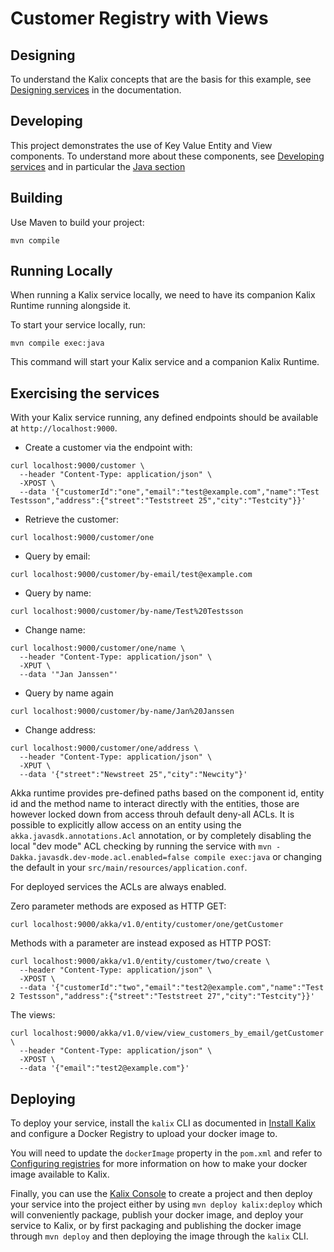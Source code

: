 # Customer Registry with Views

## Designing

To understand the Kalix concepts that are the basis for this example, see [Designing services](https://docs.kalix.io/java/development-process.html) in the documentation.

## Developing

This project demonstrates the use of Key Value Entity and View components.
To understand more about these components, see [Developing services](https://docs.kalix.io/services/)
and in particular the [Java section](https://docs.kalix.io/java/)

## Building

Use Maven to build your project:

```shell
mvn compile
```

## Running Locally

When running a Kalix service locally, we need to have its companion Kalix Runtime running alongside it.

To start your service locally, run:

```shell
mvn compile exec:java
```

This command will start your Kalix service and a companion Kalix Runtime.

## Exercising the services

With your Kalix service running, any defined endpoints should be available at `http://localhost:9000`.

* Create a customer via the endpoint with:

```shell
curl localhost:9000/customer \
  --header "Content-Type: application/json" \
  -XPOST \
  --data '{"customerId":"one","email":"test@example.com","name":"Test Testsson","address":{"street":"Teststreet 25","city":"Testcity"}}'
```
* Retrieve the customer:

```shell
curl localhost:9000/customer/one
```

* Query by email:

```shell
curl localhost:9000/customer/by-email/test@example.com
```

* Query by name:

```shell
curl localhost:9000/customer/by-name/Test%20Testsson
```

* Change name:

```shell
curl localhost:9000/customer/one/name \
  --header "Content-Type: application/json" \
  -XPUT \
  --data '"Jan Janssen"'
```

* Query by name again
```shell
curl localhost:9000/customer/by-name/Jan%20Janssen
```

* Change address:

```shell
curl localhost:9000/customer/one/address \
  --header "Content-Type: application/json" \
  -XPUT \
  --data '{"street":"Newstreet 25","city":"Newcity"}'  
```

Akka runtime provides pre-defined paths based on the component id, entity id and the method name to interact directly
with the entities, those are however locked down from access throuh default deny-all ACLs. It is possible to explicitly
allow access on an entity using the `akka.javasdk.annotations.Acl` annotation, or by completely disabling the local
"dev mode" ACL checking by running the service with `mvn -Dakka.javasdk.dev-mode.acl.enabled=false compile exec:java`
or changing the default in your `src/main/resources/application.conf`.

For deployed services the ACLs are always enabled.

Zero parameter methods are exposed as HTTP GET:

```shell
curl localhost:9000/akka/v1.0/entity/customer/one/getCustomer
```

Methods with a parameter are instead exposed as HTTP POST:

```shell
curl localhost:9000/akka/v1.0/entity/customer/two/create \
  --header "Content-Type: application/json" \
  -XPOST \
  --data '{"customerId":"two","email":"test2@example.com","name":"Test 2 Testsson","address":{"street":"Teststreet 27","city":"Testcity"}}'
```

The views:

```shell
curl localhost:9000/akka/v1.0/view/view_customers_by_email/getCustomer \
  --header "Content-Type: application/json" \
  -XPOST \
  --data '{"email":"test2@example.com"}'
```

## Deploying

To deploy your service, install the `kalix` CLI as documented in
[Install Kalix](https://docs.kalix.io/kalix/install-kalix.html)
and configure a Docker Registry to upload your docker image to.

You will need to update the `dockerImage` property in the `pom.xml` and refer to
[Configuring registries](https://docs.kalix.io/projects/container-registries.html)
for more information on how to make your docker image available to Kalix.

Finally, you can use the [Kalix Console](https://console.kalix.io)
to create a project and then deploy your service into the project either by using `mvn deploy kalix:deploy` which
will conveniently package, publish your docker image, and deploy your service to Kalix, or by first packaging and
publishing the docker image through `mvn deploy` and then deploying the image
through the `kalix` CLI.
